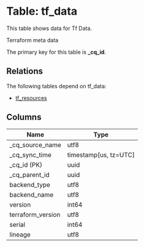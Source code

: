 # Table: tf_data

This table shows data for Tf Data.

Terraform meta data

The primary key for this table is **_cq_id**.

## Relations

The following tables depend on tf_data:
  - [tf_resources](tf_resources)

## Columns

| Name          | Type          |
| ------------- | ------------- |
|_cq_source_name|utf8|
|_cq_sync_time|timestamp[us, tz=UTC]|
|_cq_id (PK)|uuid|
|_cq_parent_id|uuid|
|backend_type|utf8|
|backend_name|utf8|
|version|int64|
|terraform_version|utf8|
|serial|int64|
|lineage|utf8|